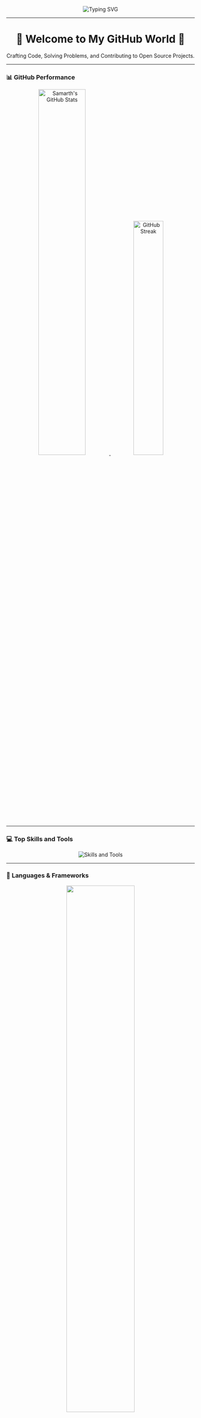 <!-- Header Section -->
<p align="center">
  <img src="https://readme-typing-svg.demolab.com?font=Fira+Code&size=32&pause=1000&color=0EFFF7&center=true&vCenter=true&width=900&lines=Hi+there%2C+I'm+Samarth+Sharma!+%F0%9F%91%8B;A+Passionate+Developer+%7C+Open+Source+Contributor;Solving+Problems+%26+Building+Projects+Like+a+Pro;Always+Learning+New+Things+%F0%9F%9A%80" alt="Typing SVG" />
</p>

---

<!-- Introduction Section -->
<h1 align="center">🚀 Welcome to My GitHub World 🚀</h1>
<p align="center">Crafting Code, Solving Problems, and Contributing to Open Source Projects.</p>

---

### 📊 **GitHub Performance**

<p align="center">
    <a href="https://github.com/samartho4">
        <img width="50%" src="https://github-readme-stats.vercel.app/api?username=samartho4&show_icons=true&theme=radical&count_private=true&include_all_commits=true&hide_border=true" alt="Samarth's GitHub Stats" />
    </a>
    <a href="https://github.com/samartho4">
        <img width="40%" src="https://github-readme-streak-stats.herokuapp.com?user=samartho4&theme=radical&hide_border=true" alt="GitHub Streak" />
    </a>
</p>

---

### 💻 **Top Skills and Tools**

<p align="center">
  <img src="https://skillicons.dev/icons?i=js,react,nextjs,nodejs,python,aws,git,github,docker,figma,vscode,mysql,html,css" alt="Skills and Tools" />
</p>

---

### 🚀 **Languages & Frameworks**

<p align="center">
  <img width="60%" src="https://github-profile-summary-cards.vercel.app/api/cards/repos-per-language?username=samartho4&theme=radical" />
  <img width="60%" src="https://github-profile-summary-cards.vercel.app/api/cards/most-commit-language?username=samartho4&theme=radical" />
</p>

---


### 🚀 **Pinned Projects**

<p align="center">
  <a href="https://github.com/samartho4/project1">
    <img src="https://github-readme-stats.vercel.app/api/pin/?username=samartho4&repo=project1&theme=radical&hide_border=true" />
  </a>
  <a href="https://github.com/samartho4/project2">
    <img src="https://github-readme-stats.vercel.app/api/pin/?username=samartho4&repo=project2&theme=radical&hide_border=true" />
  </a>
</p>

---

### 🌐 **Connect With Me**

<p align="center">
  <a href="https://linkedin.com/in/samarthxsharma"><img src="https://img.shields.io/badge/LinkedIn-blue?style=for-the-badge&logo=linkedin&logoColor=white" /></a>
  <a href="https://x.com/sxmarthx"><img src="https://img.shields.io/badge/X-black?style=for-the-badge&logo=twitter&logoColor=white" /></a>
  <a href="https://leetcode.com/u/samartho4/"><img src="https://img.shields.io/badge/LeetCode-FFA116?style=for-the-badge&logo=leetcode&logoColor=white" /></a>
  <a href="https://medium.com/@samarthx04"><img src="https://img.shields.io/badge/Medium-black?style=for-the-badge&logo=medium&logoColor=white" /></a>
  <a href="https://instagram.com/samarth_o4"><img src="https://img.shields.io/badge/Instagram-E4405F?style=for-the-badge&logo=instagram&logoColor=white" /></a>
</p>

---

### 🎧 **Spotify Now Playing**

<p align="center">
    <a href="https://open.spotify.com/user/your_spotify_id">
        <img src="https://spotify-github-profile.vercel.app/api/view?uid=your_spotify_id&cover_image=true&theme=default&bar_color=53b14f" alt="Spotify Now Playing" />
    </a>
</p>

---

